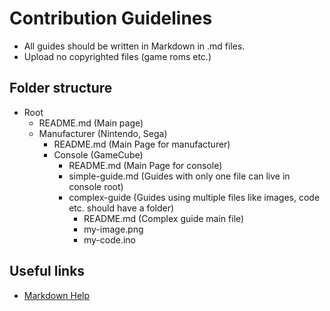 # Contribution Guidelines

- All guides should be written in Markdown in .md files.
- Upload no copyrighted files (game roms etc.)

## Folder structure
* Root
  * README.md (Main page) 
  * Manufacturer (Nintendo, Sega)
    * README.md (Main Page for manufacturer) 
    * Console (GameCube)
      * README.md (Main Page for console)
      * simple-guide.md (Guides with only one file can live in console root)
      * complex-guide (Guides using multiple files like images, code etc. should have a folder)
        * README.md (Complex guide main file)
        * my-image.png
        * my-code.ino

## Useful links
- [Markdown Help](https://guides.github.com/features/mastering-markdown/)
